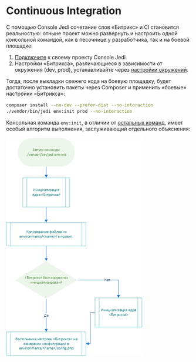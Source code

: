 # Continuous Integration

С помощью Console Jedi сочетание слов «Битрикс» и CI становится реальностью: отныне проект можно развернуть и 
настроить одной консольной командой, как в песочнице у разработчика, так и на боевой площадке.

1. [Подключите](install.md) к своему проекту Console Jedi.
2. Настройки «Битрикса», различающиеся в зависимости от окружения (dev, prod), устанавливайте через 
[настройки окружений](environment.md).

Тогда, после выкладки свежего кода на боевую площадку, будет достаточно установить пакеты через Composer и 
применить «боевые» настройки «Битрикса»:

```bash
composer install --no-dev --prefer-dist --no-interaction
./vendor/bin/jedi env:init prod --no-interaction
```

Консольная команда `env:init`, в отличии от [остальных команд](command.md), имеет особый алгоритм выполнения, 
заслуживающий отдельного объяснения:

![env:init](ci-env-init-command.jpg)
